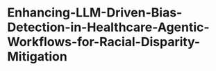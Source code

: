 # Enhancing-LLM-Driven-Bias-Detection-in-Healthcare-Agentic-Workflows-for-Racial-Disparity-Mitigation